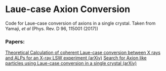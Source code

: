# Laue-case Axion Conversion

Code for Laue-case conversion of axions in a single crystal. Taken from Yamaji, *et al* (Phys. Rev. D 96, 115001 (2017))

### Papers:
[Theoretical Calculation of coherent Laue-case conversion between X rays and ALPs for an X-ray LSW experiment (arXiv)](https://arxiv.org/abs/1709.03299)
[Search for Axion like particles using Laue-case conversion in a single crystal (arXiv)](https://arxiv.org/abs/1802.08388)